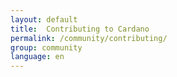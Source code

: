 ```yaml
---
layout: default
title:  Contributing to Cardano
permalink: /community/contributing/
group: community
language: en
---
```

